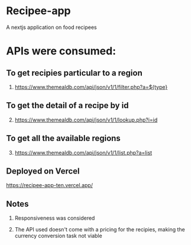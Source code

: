 # Recipee-app
A nextjs application on food recipees

# APIs were consumed:
## To get recipies particular to a region
1. https://www.themealdb.com/api/json/v1/1/filter.php?a=${type}

## To get the detail of a recipe by id
2. https://www.themealdb.com/api/json/v1/1/lookup.php?i=id 

## To get all the available regions

3. https://www.themealdb.com/api/json/v1/1/list.php?a=list


## Deployed on Vercel

https://recipee-app-ten.vercel.app/





## Notes

1. Responsiveness was considered

2. The API used doesn't come with a pricing for the recipies, making the currency conversion task not viable


